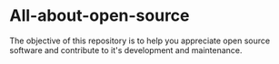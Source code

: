 # All-about-open-source
The objective of this repository is to help you appreciate open source software and contribute to it's development and maintenance.
